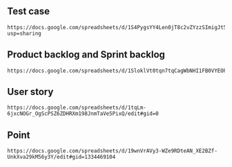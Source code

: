 ## Test case
```hash
https://docs.google.com/spreadsheets/d/1S4PygsYY4Len0jT8c2vZYzzSImigJt5rithPmcvuvck/edit?usp=sharing
```
## Product backlog and Sprint backlog
```hash
https://docs.google.com/spreadsheets/d/1SloklVt0tqn7tqCagWbNHI1FB0VYEOPQElu51X16FM4/edit#gid=1270552680
```

## User story
```hash
https://docs.google.com/spreadsheets/d/1tqLm-6jxcNOGr_OgScPSZ6ZDHRXm198JnmTaVe5PixQ/edit#gid=0
```

## Point
```hash
https://docs.google.com/spreadsheets/d/19wnVrAVy3-WZe9RDteAN_XE2BZf-UnkXva29kM56y3Y/edit#gid=1334469104
```
